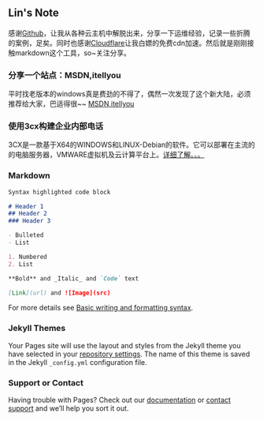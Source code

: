 ## Lin's Note

  感谢[Github](https://github.com)，让我从各种云主机中解脱出来，分享一下运维经验，记录一些折腾的案例，足矣。同时也感谢[Cloudflare](https://www.cloudflare.com/zh-cn/)让我白嫖的免费cdn加速。然后就是刚刚接触markdown这个工具，so~关注分享。 


### 分享一个站点：MSDN,itellyou

  平时找老版本的windows真是费劲的不得了，偶然一次发现了这个新大陆，必须推荐给大家，巴适得很~~ [MSDN,itellyou](https://msdn.itellyou.cn)

### 使用3cx构建企业内部电话

  3CX是一款基于X64的WINDOWS和LINUX-Debian的软件。它可以部署在主流的的电脑服务器，VMWARE虚拟机及云计算平台上。[详细了解。。。](/3cx/3cx.md)
  
  
### Markdown
```markdown
Syntax highlighted code block

# Header 1
## Header 2
### Header 3

- Bulleted
- List

1. Numbered
2. List

**Bold** and _Italic_ and `Code` text

[Link](url) and ![Image](src)
```

For more details see [Basic writing and formatting syntax](https://docs.github.com/en/github/writing-on-github/getting-started-with-writing-and-formatting-on-github/basic-writing-and-formatting-syntax).

### Jekyll Themes

Your Pages site will use the layout and styles from the Jekyll theme you have selected in your [repository settings](https://github.com/lcrs-git/lcr.github.io/settings/pages). The name of this theme is saved in the Jekyll `_config.yml` configuration file.

### Support or Contact

Having trouble with Pages? Check out our [documentation](https://docs.github.com/categories/github-pages-basics/) or [contact support](https://support.github.com/contact) and we’ll help you sort it out.
